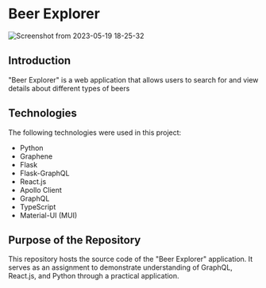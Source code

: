 # Beer Explorer

![Screenshot from 2023-05-19 18-25-32](https://github.com/parduccinward/graphql-beer-explorer/assets/22183427/0a6c1a4a-eff9-432b-ab59-f3ce75cdccbf)

## Introduction
"Beer Explorer" is a web application that allows users to search for and view details about different types of beers

## Technologies
The following technologies were used in this project:

- Python
- Graphene
- Flask
- Flask-GraphQL
- React.js
- Apollo Client
- GraphQL
- TypeScript
- Material-UI (MUI)

## Purpose of the Repository
This repository hosts the source code of the "Beer Explorer" application. It serves as an assignment to demonstrate understanding of GraphQL, React.js, and Python through a practical application.
